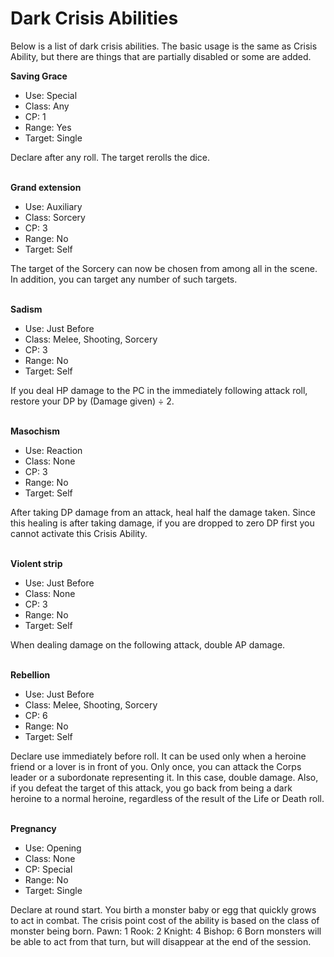 # Dark Crisis Abilities

Below is a list of dark crisis abilities. The basic usage is the same as Crisis Ability, but there are things that are partially disabled or some are added.

**Saving Grace**
* Use: Special
* Class: Any
* CP: 1
* Range: Yes
* Target: Single

Declare after any roll. The target rerolls the dice.

\
**Grand extension**
* Use: Auxiliary
* Class: Sorcery
* CP: 3
* Range: No
* Target: Self

The target of the Sorcery can now be chosen from among all in the scene. In addition, you can target any number of such targets.

\
**Sadism**
* Use: Just Before
* Class: Melee, Shooting, Sorcery
* CP: 3
* Range: No
* Target: Self

If you deal HP damage to the PC in the immediately following attack roll, restore your DP by (Damage given) ÷ 2.

\
**Masochism**
* Use: Reaction
* Class: None
* CP: 3
* Range: No
* Target: Self

After taking DP damage from an attack, heal half the damage taken. Since this healing is after taking damage, if you are dropped to zero DP first you cannot activate this Crisis Ability.

\
**Violent strip**
* Use: Just Before
* Class: None
* CP: 3
* Range: No
* Target: Self

When dealing damage on the following attack, double AP damage.

\
**Rebellion**
* Use: Just Before
* Class: Melee, Shooting, Sorcery
* CP: 6
* Range: No
* Target: Self

Declare use immediately before roll. It can be used only when a heroine friend or a lover is in front of you.
Only once, you can attack the Corps leader or a subordonate representing it. In this case, double damage. Also, if you defeat the target of this attack, you go back from being a dark heroine to a normal heroine, regardless of the result of the Life or Death roll.

\
**Pregnancy**
* Use: Opening
* Class: None
* CP: Special
* Range: No
* Target: Single

Declare at round start. You birth a monster baby or egg that quickly grows to act in combat. The crisis point cost of the ability is based on the class of monster being born.
Pawn: 1
Rook: 2
Knight: 4
Bishop: 6
Born monsters will be able to act from that turn, but will disappear at the end of the session.
